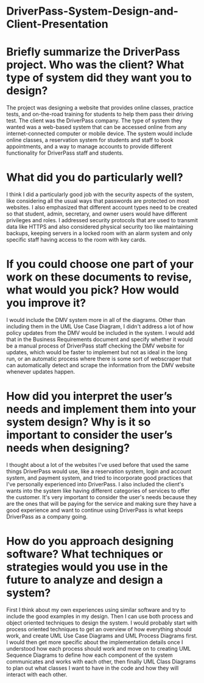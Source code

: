 # DriverPass-System-Design-and-Client-Presentation

# Briefly summarize the DriverPass project. Who was the client? What type of system did they want you to design?
The project was designing a website that provides online classes, practice tests, and on-the-road training for students to help them pass their driving test. The client was the DriverPass company. The type of system they wanted was a web-based system that can be accessed online from any internet-connected computer or mobile device. The system would include online classes, a reservation system for students and staff to book appointments, and a way to manage accounts to provide different functionality for DriverPass staff and students.

# What did you do particularly well?
I think I did a particularly good job with the security aspects of the system, like considering all the usual ways that passwords are protected on most websites. I also emphasized that different account types need to be created so that student, admin, secretary, and owner users would have different privileges and roles. I addressed security protocols that are used to transmit data like HTTPS and also considered physical security too like maintaining backups, keeping servers in a locked room with an alarm system and only specific staff having access to the room with key cards.

# If you could choose one part of your work on these documents to revise, what would you pick? How would you improve it?
I would include the DMV system more in all of the diagrams. Other than including them in the UML Use Case Diagram, I didn't address a lot of how policy updates from the DMV would be included in the system. I would add that in the Business Requirements document and specify whether it would be a manual process of DriverPass staff checking the DMV website for updates, which would be faster to implement but not as ideal in the long run, or an automatic process where there is some sort of webscraper that can automatically detect and scrape the information from the DMV website whenever updates happen.  

# How did you interpret the user’s needs and implement them into your system design? Why is it so important to consider the user’s needs when designing?
I thought about a lot of the websites I've used before that used the same things DriverPass would use, like a reservation system, login and account system, and payment system, and tried to incorporate good practices that I've personally experienced into DriverPass. I also included the client's wants into the system like having different categories of services to offer the customer. It's very important to consider the user's needs because they are the ones that will be paying for the service and making sure they have a good experience and want to continue using DriverPass is what keeps DriverPass as a company going.

# How do you approach designing software? What techniques or strategies would you use in the future to analyze and design a system?
First I think about my own experiences using similar software and try to include the good examples in my design. Then I can use both process and object oriented techniques to design the system. I would probably start with process oriented techniques to get an overview of how everything should work, and create UML Use Case Diagrams and UML Process Diagrams first. I would then get more specific about the implementation details once I understood how each process should work and move on to creating UML Sequence Diagrams to define how each component of the system communicates and works with each other, then finally UML Class Diagrams to plan out what classes I want to have in the code and how they will interact with each other.
